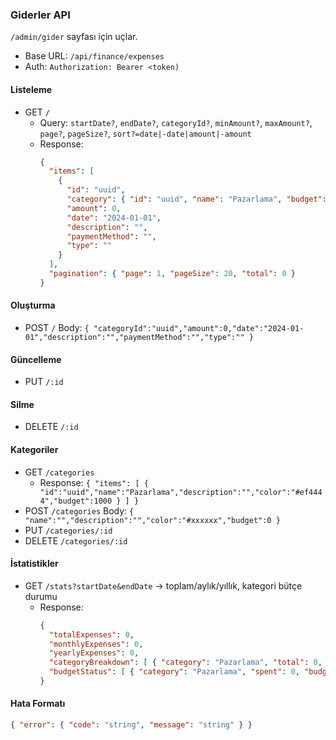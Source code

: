 ### Giderler API

`/admin/gider` sayfası için uçlar.

- Base URL: `/api/finance/expenses`
- Auth: `Authorization: Bearer <token)`

#### Listeleme
- GET `/`
  - Query: `startDate?`, `endDate?`, `categoryId?`, `minAmount?`, `maxAmount?`, `page?`, `pageSize?`, `sort?=date|-date|amount|-amount`
  - Response:
    ```json
    {
      "items": [
        {
          "id": "uuid",
          "category": { "id": "uuid", "name": "Pazarlama", "budget": 1000, "color": "#ef4444" },
          "amount": 0,
          "date": "2024-01-01",
          "description": "",
          "paymentMethod": "",
          "type": ""
        }
      ],
      "pagination": { "page": 1, "pageSize": 20, "total": 0 }
    }
    ```

#### Oluşturma
- POST `/` Body: `{ "categoryId":"uuid","amount":0,"date":"2024-01-01","description":"","paymentMethod":"","type":"" }`

#### Güncelleme
- PUT `/:id`

#### Silme
- DELETE `/:id`

#### Kategoriler
- GET `/categories`
  - Response: `{ "items": [ { "id":"uuid","name":"Pazarlama","description":"","color":"#ef4444","budget":1000 } ] }`
- POST `/categories` Body: `{ "name":"","description":"","color":"#xxxxxx","budget":0 }`
- PUT `/categories/:id`
- DELETE `/categories/:id`

#### İstatistikler
- GET `/stats?startDate&endDate` → toplam/aylık/yıllık, kategori bütçe durumu
  - Response:
    ```json
    {
      "totalExpenses": 0,
      "monthlyExpenses": 0,
      "yearlyExpenses": 0,
      "categoryBreakdown": [ { "category": "Pazarlama", "total": 0, "percentage": 0 } ],
      "budgetStatus": [ { "category": "Pazarlama", "spent": 0, "budget": 1000, "remaining": 1000, "percentage": 0 } ]
    }
    ```

#### Hata Formatı
```json
{ "error": { "code": "string", "message": "string" } }
```


